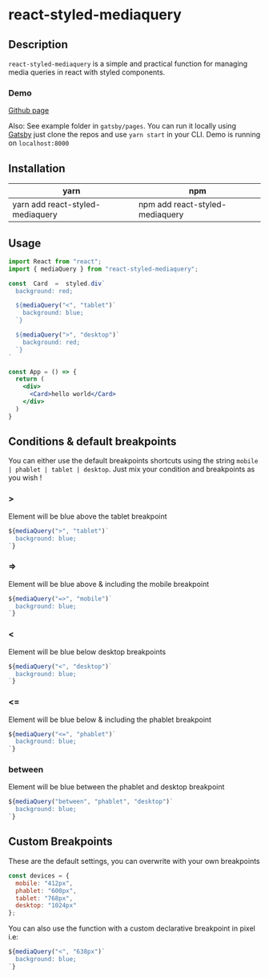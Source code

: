 ﻿
# react-styled-mediaquery

## Description

`react-styled-mediaquery` is a simple and practical function for managing media queries in react with styled components.

### Demo

[Github page](https://pixelize.github.io/react-styled-mediaquery/)

Also: See example folder in `gatsby/pages`. You can run it locally using [Gatsby](https://www.gatsbyjs.org/) just clone the repos and use `yarn start` in your CLI. Demo is running on `localhost:8000`

## Installation

| yarn | npm
| -------------------- | -------------------------------------- |
| yarn add react-styled-mediaquery   | npm add react-styled-mediaquery |

## Usage

```jsx
import React from "react";
import { mediaQuery } from "react-styled-mediaquery";

const  Card  =  styled.div`
  background: red;

  ${mediaQuery("<", "tablet")`
    background: blue;
  `}

  ${mediaQuery(">", "desktop")`
    background: red;
  `}
`

const App = () => {
  return (
    <div>
      <Card>hello world</Card>
    </div>
  )
}
```

## Conditions & default breakpoints

You can either use the default breakpoints shortcuts using the string `mobile | phablet | tablet | desktop`. Just mix your condition and breakpoints as you wish !

### >
Element will be blue above the tablet breakpoint
```jsx
${mediaQuery(">", "tablet")`
  background: blue;
`}
```

### =>
Element will be blue above & including the mobile breakpoint

```jsx
${mediaQuery("=>", "mobile")`
  background: blue;
`}
```

### <
Element will be blue below desktop breakpoints

```jsx
${mediaQuery("<", "desktop")`
  background: blue;
`}
```

### <=
Element will be blue below & including the phablet breakpoint

```jsx
${mediaQuery("<=", "phablet")`
  background: blue;
`}
```

### between
Element will be blue between the phablet and desktop breakpoint

```jsx
${mediaQuery("between", "phablet", "desktop")`
  background: blue;
`}
```

## Custom Breakpoints

These are the default settings, you can overwrite with your own breakpoints

```jsx
const devices = {
  mobile: "412px",
  phablet: "600px",
  tablet: "768px",
  desktop: "1024px"
};
```

You can also use the function with a custom declarative breakpoint in pixel i.e:
```jsx
${mediaQuery("<", "638px")`
  background: blue;
`}
```
